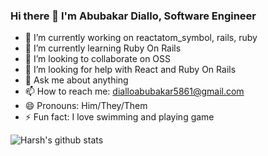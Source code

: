 ### Hi there 👋 I'm Abubakar Diallo, Software Engineer

- 🔭 I’m currently working on reactatom_symbol, rails, ruby
- 🌱 I’m currently learning Ruby On Rails
- 👯 I’m looking to collaborate on OSS
- 🤔 I’m looking for help with React and Ruby On Rails
- 💬 Ask me about anything
- 📫 How to reach me: dialloabubakar5861@gmail.com
- 😄 Pronouns: Him/They/Them
- ⚡ Fun fact: I love swimming and playing game

![Harsh's github stats](https://github-readme-stats.vercel.app/api?username=abruzy&hide=["issues"]&show_icons=true)
